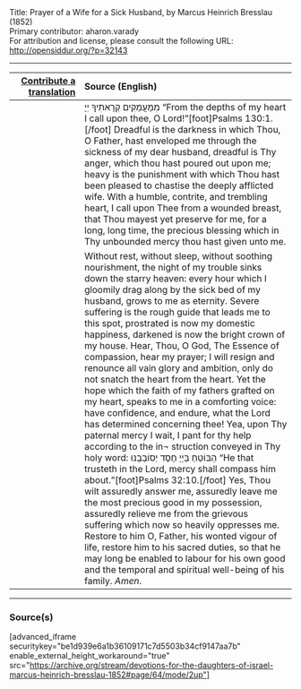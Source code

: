 <html>
<head></head>
<body>
Title: Prayer of a Wife for a Sick Husband, by Marcus Heinrich Bresslau (1852)<br />
Primary contributor: aharon.varady<br />
For attribution and license, please consult the following URL: <a href="http://opensiddur.org/?p=32143">http://opensiddur.org/?p=32143</a>
<p />
<hr />

<table style="margin-left: auto;margin-right: auto;" class="draggable">
<thead><tr><th id="x" style="text-align: right;"><a href="/contributing/upload/">Contribute a translation</a></th><th style="text-align: left;">Source (English)</th></tr></thead>
<tbody>
<tr><td style="vertical-align:top;" width="25%">
<div class="liturgy"><span lang="he">

</span></div></td>
 
<td style="vertical-align:top;">
<div class="english">
<span class="hebrew">מִמַּעֲמַקִּים קְרָאתִיךָ יְיָ</span> “From the depths of my heart I call upon thee, O Lord!”[foot]Psalms 130:1.[/foot] Dreadful is the darkness in which Thou, O Father, hast enveloped me through the sickness of my dear husband, dreadful is Thy anger, which thou hast poured out upon me; heavy is the punishment with which Thou hast been pleased to chastise the deeply afflicted wife. With a humble, contrite, and trembling heart, I call upon Thee from a wounded breast, that Thou mayest yet preserve for me, for a long, long time, the precious blessing which in Thy unbounded mercy thou hast given unto me. 
</div></td></tr>


<tr><td style="vertical-align:top;">
<div class="liturgy"><span lang="he">

</span></div></td>
 
<td style="vertical-align:top;">
<div class="english">
Without rest, without sleep, without soothing nourishment, the night of my trouble sinks down the starry heaven: every hour which I gloomily drag along by the sick bed of my husband, grows to me as eternity. Severe suffering is the rough guide that leads me to this spot, prostrated is now my domestic happiness, darkened is now the bright crown of my house. Hear, Thou, O God, The Essence of compassion, hear my prayer; I will resign and renounce all vain glory and ambition, only do not snatch the heart from the heart. Yet the hope which the faith of my fathers grafted on my heart, speaks to me in a comforting voice: have confidence, and endure, what the Lord has determined concerning thee! Yea, upon Thy paternal mercy I wait, I pant for thy help according to the in¬ struction conveyed in Thy holy word: <span class="hebrew">הַבּוֹטֵחַ בַּיְיָ חֶסֶד יְסוֹבְבֶנוּ</span> “He that trusteth in the Lord, mercy shall compass him about.”[foot]Psalms 32:10.[/foot] Yes, Thou wilt assuredly answer me, assuredly leave me the most precious good in my possession, assuredly relieve me from the grievous suffering which now so heavily oppresses me. Restore to him O, Father, his wonted vigour of life, restore him to his sacred duties, so that he may long be enabled to labour for his own good and the temporal and spiritual well-being of his family. <em>Amen</em>.
</div></td></tr>
</tbody></table>

<hr />

<h3>Source(s)</h3>

[advanced_iframe securitykey="be1d939e6a1b36109171c7d5503b34cf9147aa7b" enable_external_height_workaround="true" src="https://archive.org/stream/devotions-for-the-daughters-of-israel-marcus-heinrich-bresslau-1852#page/64/mode/2up"]

&nbsp;
</body>
</html>
